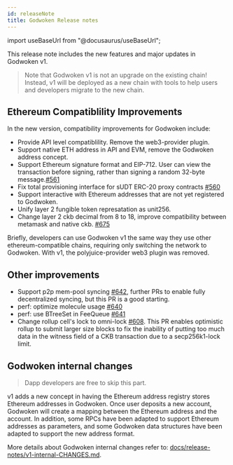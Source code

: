 ```yaml
---
id: releaseNote
title: Godwoken Release notes
---
```

import useBaseUrl from "@docusaurus/useBaseUrl";

This release note includes the new features and major updates in Godwoken v1.

> Note that Godwoken v1 is not an upgrade on the existing chain! Instead, v1 will be deployed as a new chain with tools to help users and developers migrate to the new chain.
> 

## Ethereum Compatiblility Improvements

In the new version, compatibility improvements for Godwoken include:

- Provide API level compatiblility. Remove the web3-provider plugin.
- Support native ETH address in API and EVM, remove the Godwoken address concept.
- Support Ethereum signature format and EIP-712. User can view the transaction before signing, rather than signing a random 32-byte message.[#561](https://github.com/nervosnetwork/godwoken/pull/561)
- Fix total provisioning interface for sUDT ERC-20 proxy contracts [#560](https://github.com/nervosnetwork/godwoken/pull/560)
- Support interactive with Ethereum addresses that are not yet registered to Godwoken.
- Unify layer 2 fungible token represatation as unit256.
- Change layer 2 ckb decimal from 8 to 18, improve compatibility between metamask and native ckb. [#675](https://github.com/nervosnetwork/godwoken/pull/675)

Briefly, developers can use Godwoken v1 the same way they use other ethereum-compatible chains, requiring only switching the network to Godwoken. With v1, the polyjuice-provider web3 plugin was removed.

## Other improvements

- Support p2p mem-pool syncing [#642](https://github.com/nervosnetwork/godwoken/pull/642), further PRs to enable fully decentralized syncing, but this PR is a good starting.
- perf: optimize molecule usage [#640](https://github.com/nervosnetwork/godwoken/pull/640)
- perf: use BTreeSet in FeeQueue [#641](https://github.com/nervosnetwork/godwoken/pull/641)
- Change rollup cell's lock to omni-lock [#608](https://github.com/nervosnetwork/godwoken/pull/608). This PR enables optimistic rollup to submit larger size blocks to fix the inability of putting too much data in the witness field of a CKB transaction due to a secp256k1-lock limit.

## Godwoken internal changes

> Dapp developers are free to skip this part.
> 

v1 adds a new concept in having the Ethereum address registry stores Ethereum addresses in Godwoken. Once user deposits a new account, Godwoken will create a mapping between the Ethereum address and the account. In addition, some RPCs have been adapted to support Ethereum addresses as parameters, and some Godwoken data structures have been adapted to support the new address format.

More details about Godwoken internal changes refer to: [docs/release-notes/v1-internal-CHANGES.md](https://github.com/nervosnetwork/godwoken/blob/72b6728e4315ab581282685cffe75cdbfe38670c/docs/release-notes/v1-internal-CHANGES.md).